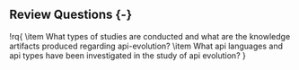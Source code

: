 ## Review Questions {-}

<!-- Scope: Each review question should be specified (including rationale). -->
<!-- Identify primary and secondary review questions. -->

!rq{
  \item What types of studies are conducted and what are the knowledge artifacts produced regarding api-evolution?
  \item What api languages and api types have been investigated in the study of api evolution?
}
